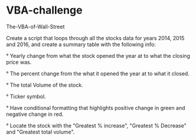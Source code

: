 # VBA-challenge
The-VBA-of-Wall-Street

Create a script that loops through all the stocks data for years 2014, 2015 and 2016, and create a summary table with the following info:

  ° Yearly change from what the stock opened the year at to what the closing price was.

  ° The percent change from the what it opened the year at to what it closed.

  ° The total Volume of the stock.

  ° Ticker symbol.

  ° Have conditional formatting that highlights positive change in green and negative change in red.

  ° Locate the stock with the "Greatest % increase", "Greatest % Decrease" and "Greatest total volume".
